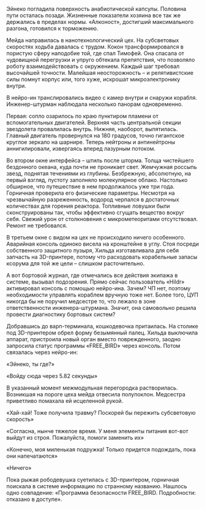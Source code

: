 Эйнеко погладила поверхность анабиотической капсулы. Половина пути осталась позади. Жизненные показатели хозяина все так же держались в пределах нормы. «Алконост», достигший максимального разгона, готовился к торможению.

Мейда направилась в нанотехнологический цех. На субсветовых скоростях ходьба давалась с трудом. Кокон трансформировался в пористую сферу наподобие той, где спал Тимофей. Она спасала от чудовищной перегрузки и упруго обтекала препятствия, что позволяло роботу взаимодействовать с окружением. Каждый шаг требовал высочайшей точности. Малейшая неосторожность – и релятивистские силы помнут корпус или, того хуже, искрошат микроэлектронику внутри.

В нейро-ин транслировались видео с камер внутри и снаружи корабля. Инженер-штурман наблюдала несколько панорам одновременно. 

Первая: сопло озарилось по краю пунктиром пламени от вспомогательных двигателей. Верхняя часть центральной секции звездолета провалилась внутрь. Нижняя, наоборот, выпятилась. Главный двигатель провернулся на 180 градусов, точно гигантское круглое зеркало на шарнире. Теперь нейтроны и антинейтроны аннигилировали, извергаясь вперед лазурным потоком.  

Во втором окне интерфейса – штиль после шторма. Толща чистейшего бездонного океана, куда почти не проникает свет. Жемчужная россыпь звезд, поднятая течениями из глубины. Безбрежную, абсолютную, на первый взгляд, пустоту заполняло молекулярное облако. Настолько обширное, что путешествие в нем продолжалось уже три года. Горничная проверила его физические параметры. Несмотря на чрезвычайную разреженность, водород черпался в достаточных количествах для горения реактора. Топливные ловушки были сконструированы так, чтобы эффективно сгущать вещество вокруг себя. Свежий урон от столкновения с микрометеоритами отсутствовал. Ремонт не требовался.

В третьем окне с видом на цех не происходило ничего особенного. Аварийная консоль одиноко висела на кронштейне в углу. Стоя посреди собственного защитного пузыря, Хильда изготавливала для себя запчасть на 3D-принтере, потому что расходовать корабельные запасы ксорума для той же цели – слишком расточительно. 

А вот бортовой журнал, где отмечались все действия экипажа в системе, вызывал подозрения. Прямо сейчас пользователь «Hildr» активировал консоль с помощью нейро-ина. Зачем? ЧП нет, поэтому необходимости управлять кораблем вручную тоже нет. Более того, ЦУП никогда бы не поручил медсестре то, что лежало в зоне ответственности инженера-штурмана. Значит, она самовольно решила провести диагностику бортовых систем?

Добравшись до варп-терминала, кошкодевочка притаилась. На столике под 3D-принтером обрел форму безымянный палец. Хильда выключила аппарат, пристроила новый орган вместо поврежденного, заодно запросила статус программы «FREE_BIRD» через консоль. Потом связалась через нейро-ин:

«Эйнеко, ты где?»

«Войду сюда через 5.82 секунды»

В указанный момент межмодульная перегородка растворилась. Возникшая на пороге цеха мейда отвесила полупоклон. Медсестра приветливо помахала ей исцеленной рукой.

«Хай-хай! Тоже получила травму? Поскорей бы пережить субсветовую скорость»

«Согласна, нынче тяжелое время. У меня элементы питания вот-вот выйдут из строя. Пожалуйста, помоги заменить их»

«Конечно, моя миленькая подружка! Только придется подождать, пока они напечатаются»

«Ничего»

Пока рыжая рободевушка суетилась с 3D-принтером, горничная поискала в системе информацию по странному названию. Нашлось одно совпадение: «Программа безопасности FREE_BIRD. Подробности: отказано в доступе».
